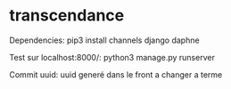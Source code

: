 # transcendance
Dependencies:
pip3 install channels django daphne

Test sur localhost:8000/:
python3 manage.py runserver 

Commit uuid: uuid generé dans le front a changer a terme